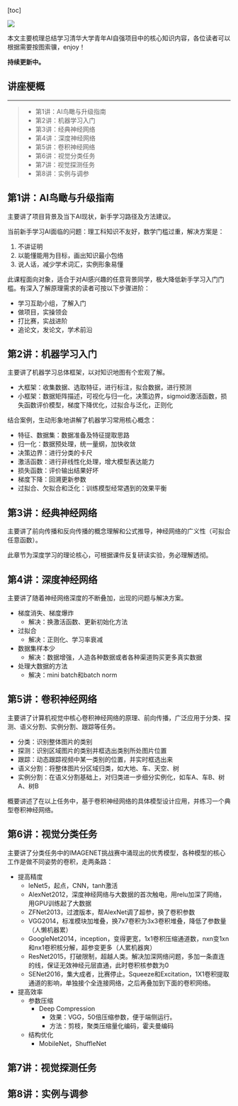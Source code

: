 
[toc]

![](https://img-blog.csdnimg.cn/6a8575676e1e40489bb004f06c8b425a.png)

本文主要梳理总结学习清华大学青年AI自强项目中的核心知识内容，各位读者可以根据需要按图索骥，enjoy！


**持续更新中。**

## 讲座梗概

---

> - 第1讲：AI鸟瞰与升级指南
> - 第2讲：机器学习入门
> - 第3讲：经典神经网络
> - 第4讲：深度神经网络
> - 第5讲：卷积神经网络
> - 第6讲：视觉分类任务
> - 第7讲：视觉探测任务
> - 第8讲：实例与调参



## 第1讲：AI鸟瞰与升级指南

主要讲了项目背景及当下AI现状，新手学习路径及方法建议。

当前新手学习AI面临的问题：理工科知识不友好，数学门槛过重，解决方案是：

1. 不讲证明
2. 以能懂能用为目标，画出知识最小包络
3. 说人话，减少学术词汇，实例形象易懂

此课程面向对象，适合于对AI感兴趣的任意背景同学，极大降低新手学习入门门槛。有深入了解原理需求的读者可按以下步骤进阶：

- 学习互助小组，了解入门
- 做项目，实操领会
- 打比赛，实战进阶
- 追论文，发论文，学术前沿

## 第2讲：机器学习入门

主要讲了机器学习总体框架，以对知识地图有个宏观了解。

- 大框架：收集数据、选取特征，进行标注，拟合数据，进行预测
- 小框架：数据矩阵描述，可视化与归一化，决策边界，sigmoid激活函数，损失函数评价模型，梯度下降优化，过拟合与泛化，正则化

结合案例，生动形象地讲解了机器学习常用核心概念：

- 特征、数据集：数据准备及特征提取思路
- 归一化：数据预处理，统一量纲，加快收敛
- 决策边界：进行分类的卡尺
- 激活函数：进行非线性化处理，增大模型表达能力
- 损失函数：评价输出结果好坏
- 梯度下降：回溯更新参数
- 过拟合、欠拟合和泛化：训练模型经常遇到的效果平衡

## 第3讲：经典神经网络

主要讲了前向传播和反向传播的概念理解和公式推导，神经网络的广义性（可拟合任意函数）。

此章节为深度学习的理论核心，可根据课件反复研读实验，务必理解透彻。

## 第4讲：深度神经网络

主要讲了随着神经网络深度的不断叠加，出现的问题与解决方案。

- 梯度消失、梯度爆炸
    - 解决：换激活函数、更新初始化方法
- 过拟合
    - 解决：正则化、学习率衰减
- 数据集样本少
    - 解决：数据增强，人造各种数据或者各种渠道购买更多真实数据
- 处理大数据的方法
    - 解决：mini batch和batch norm

## 第5讲：卷积神经网络

主要讲了计算机视觉中核心卷积神经网络的原理、前向传播，广泛应用于分类、探测、语义分割、实例分割、跟踪等任务。

- 分类：识别整体图片的类别
- 探测：识别区域图片的类别并框选出类别所处图片位置
- 跟踪：动态跟踪视频中某一类别的位置，并实时框选出来
- 语义分割：将整体图片分区域归类，如大地、车、天空、树
- 实例分割：在语义分割基础上，对归类进一步细分实例化，如车A、车B、树A、树B

概要讲述了在以上任务中，基于卷积神经网络的具体模型设计应用，并练习一个典型卷积神经网络。

## 第6讲：视觉分类任务

主要讲了分类任务中的IMAGENET挑战赛中涌现出的优秀模型，各种模型的核心工作是做不同姿势的卷积，走两条路：

- 提高精度
    - leNet5，起点，CNN，tanh激活
    - AlexNet2012，深度神经网络与大数据的首次触电，用relu加深了网络，用GPU训练起了大数据
    - ZFNet2013，过渡版本，帮AlexNet调了超参，换了卷积参数
    - VGG2014，标准模块加堆叠，换7x7卷积为3x3卷积堆叠，降低了参数量（人懒机器累）
    - GoogleNet2014，inception，变得更宽，1x1卷积压缩通道数，nxn变1xn和nx1卷积核分解，超参变更多（人累机器爽）
    - ResNet2015，打破限制，超越人类。解决加深网络问题，多加一条直连的线，保证无效神经元层直通，此时卷积核参数为0
    - SENet2016，集大成者，比赛停止。Squeeze和Excitation，1X1卷积提取通道的影响，单独接个全连接网络，之后再叠加到下面的卷积网络。
- 提高效率
    - 参数压缩
        - Deep Compression
            - 效果：VGG，50倍压缩参数，便于端侧运行。
            - 方法：剪枝，聚类压缩量化编码，霍夫曼编码
    - 结构优化
        - MobileNet，ShuffleNet

## 第7讲：视觉探测任务

## 第8讲：实例与调参